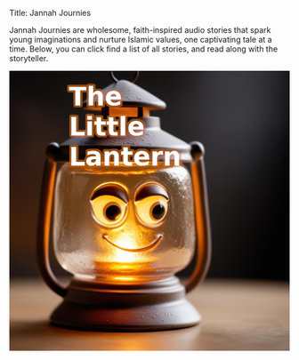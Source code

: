 Title: Jannah Journies

Jannah Journies are wholesome, faith-inspired audio stories that spark young imaginations and nurture Islamic values, one captivating tale at a time.  Below, you can click find a list of all stories, and read along with the storyteller.

[![The Little Lantern](../images/jannah-journeys/the-little-lantern.png)]({filename}/articles/jannah-journeys/the-little-lantern.md)

